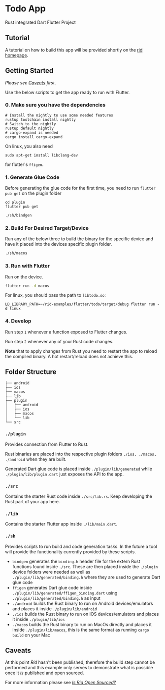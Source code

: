 # Todo App

Rust integrated Dart Flutter Project

## Tutorial

A tutorial on how to build this app will be provided shortly on the [rid
homepage](https://thlorenz.com/rid-site/docs/examples/flutter-todo-app/).

## Getting Started

_Please see [Caveats](#Caveats) first_.

Use the below scripts to get the app ready to run with Flutter.

### 0. Make sure you have the dependencies

```
# Install the nightly to use some needed features
rustup toolchain install nightly
# Switch to the nightly 
rustup default nightly
# cargo-expand is needed
cargo install cargo-expand
```

On linux, you also need

```
sudo apt-get install libclang-dev
```

for flutter's `ffigen`.

### 1. Generate Glue Code

Before generating the glue code for the first time, you need to run `flutter pub get` on the plugin folder

```
cd plugin
flutter pub get
```

```sh
./sh/bindgen
```

### 2. Build For Desired Target/Device

Run any of the below three to build the binary for the specific device and have it placed into
the devices specific plugin folder.

```sh
./sh/macos
```

### 3. Run with Flutter

Run on the device.

```sh
flutter run -d macos
```

For linux, you should pass the path to `libtodo.so`:

```
LD_LIBRARY_PATH=~/rid-examples/flutter/todo/target/debug flutter run -d linux
```

### 4. Develop

Run step `1` whenever a function exposed to Flutter changes.

Run step `2` whenever any of your Rust code changes.

**Note** that to apply changes from Rust you need to restart the app to reload the compiled binary.
A hot restart/reload does not achieve this.

## Folder Structure

```
├── android
├── ios
├── macos
├── lib
├── plugin
│   ├── android
│   ├── ios
│   ├── macos
│   └── lib
└── src
```

### `./plugin`

Provides connection from Flutter to Rust.

Rust binaries are placed into the respective plugin folders `./ios, ./macos, ./android` when
they are built.

Generated Dart glue code is placed inside `./plugin/lib/generated` while
`./plugin/lib/plugin.dart` just exposes the API to the app.

### `./src`

Contains the starter Rust code inside `./src/lib.rs`. Keep developing the Rust part of your app
here.

### `./lib`

Contains the starter Flutter app inside `./lib/main.dart`.

### `./sh`

Provides scripts to run build and code generation tasks. In the future a tool will provide the
functionality currently provided by these scripts.

- `bindgen` generates the `binding.h` header file for the extern Rust functions found inside
  `./src`. These are then placed inside the `./plugin` device folders were needed as well as
  `./plugin/lib/generated/binding.h` where they are used to generate Dart glue code
- `ffigen` generates Dart glue code inside `./plugin/lib/generated/ffigen_binding.dart` using
  `./plugin/lib/generated/binding.h` as input
- `./android` builds the Rust binary to run on Android devices/emulators and places it inside
  `./plugin/lib/android`
- `./ios` builds the Rust binary to run on IOS devices/emulators and places it inside
  `./plugin/lib/ios`
- `./macos` builds the Rust binary to run on MacOs directly and places it inside
  `./plugin/lib/macos`, this is the same format as running `cargo build` on your Mac

## Caveats

At this point _Rid_ hasn't been published, therefore the build step cannot be performed and
this example only serves to demonstrate what is possible once it _is_ published and open
sourced.

For more information please see [_Is Rid Open Sourced?_](../../README.md#is-rid-open-sourced)

